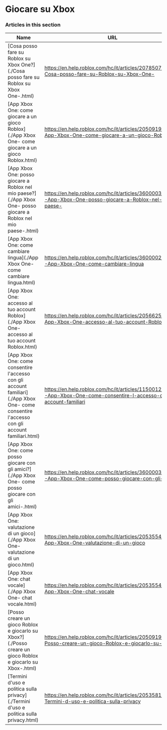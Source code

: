 # Giocare su Xbox  
### Articles in this section
Name|URL
-|-
[Cosa posso fare su Roblox su Xbox One?](./Cosa posso fare su Roblox su Xbox One-.html) |https://en.help.roblox.com/hc/it/articles/207850783-Cosa-posso-fare-su-Roblox-su-Xbox-One-
[App Xbox One: come giocare a un gioco Roblox](./App Xbox One- come giocare a un gioco Roblox.html) |https://en.help.roblox.com/hc/it/articles/205091984-App-Xbox-One-come-giocare-a-un-gioco-Roblox
[App Xbox One: posso giocare a Roblox nel mio paese?](./App Xbox One- posso giocare a Roblox nel mio paese-.html) |https://en.help.roblox.com/hc/it/articles/360000334743-App-Xbox-One-posso-giocare-a-Roblox-nel-mio-paese-
[App Xbox One: come cambiare lingua](./App Xbox One- come cambiare lingua.html) |https://en.help.roblox.com/hc/it/articles/360000273466-App-Xbox-One-come-cambiare-lingua
[App Xbox One: accesso al tuo account Roblox](./App Xbox One- accesso al tuo account Roblox.html) |https://en.help.roblox.com/hc/it/articles/205662594-App-Xbox-One-accesso-al-tuo-account-Roblox
[App Xbox One: come consentire l'accesso con gli account familiari](./App Xbox One- come consentire l'accesso con gli account familiari.html) |https://en.help.roblox.com/hc/it/articles/115001279786-App-Xbox-One-come-consentire-l-accesso-con-gli-account-familiari
[App Xbox One: come posso giocare con gli amici?](./App Xbox One- come posso giocare con gli amici-.html) |https://en.help.roblox.com/hc/it/articles/360000334526-App-Xbox-One-come-posso-giocare-con-gli-amici-
[App Xbox One: valutazione di un gioco](./App Xbox One- valutazione di un gioco.html) |https://en.help.roblox.com/hc/it/articles/205355420-App-Xbox-One-valutazione-di-un-gioco
[App Xbox One: chat vocale](./App Xbox One- chat vocale.html) |https://en.help.roblox.com/hc/it/articles/205355430-App-Xbox-One-chat-vocale
[Posso creare un gioco Roblox e giocarlo su Xbox?](./Posso creare un gioco Roblox e giocarlo su Xbox-.html) |https://en.help.roblox.com/hc/it/articles/205091994-Posso-creare-un-gioco-Roblox-e-giocarlo-su-Xbox-
[Termini d'uso e politica sulla privacy](./Termini d'uso e politica sulla privacy.html) |https://en.help.roblox.com/hc/it/articles/205358110-Termini-d-uso-e-politica-sulla-privacy